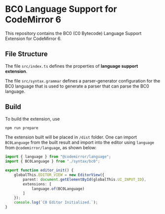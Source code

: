 # BC0 Language Support for CodeMirror 6

This repository contains the  BC0 (C0 Bytecode) Language Support Extension for CodeMirror 6.

## File Structure

The file `src/index.ts` defines the properties of **language support extension**.

The file `src/syntax.grammar` defines a parser-generator configuration for the BC0 language that is used to generate a parser that can parse the BC0 language.

## Build

To build the extension, use

```bash
npm run prepare
```

The extension built will be placed in `/dist` folder. One can import `BC0Language` from the built result and import into the editor using `language` from `@codemirror/language`, as shown below:

```typescript
import { language } from "@codemirror/language";
import { BC0Language } from "./syntax/bc0";

export function editor_init() {
    globalThis.EDITOR_VIEW = new EditorView({
        parent: document.getElementById(globalThis.UI_INPUT_ID),
        extensions: [
            language.of(BC0Language)
        ]
    });
    console.log(`C0 Editor Initialized.`);
}

```
